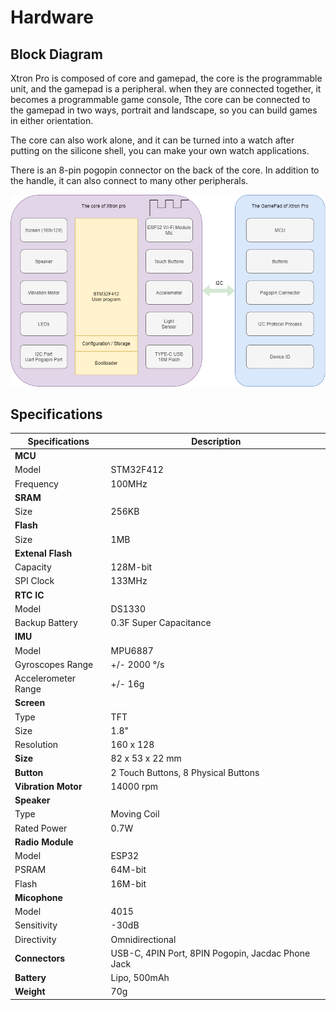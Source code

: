 # Hardware

## Block Diagram

Xtron Pro is composed of core and gamepad, the core is the programmable unit, and the gamepad is a peripheral. when they are connected together, it becomes a programmable game console, Tthe core can be connected to the gamepad in two ways, portrait and landscape, so you can build games in either orientation.

The core can also work alone, and it can be turned into a watch after putting on the silicone shell, you can make your own watch applications.

There is an 8-pin pogopin connector on the back of the core. In addition to the handle, it can also connect to many other peripherals.

![](_static/xtronpro-system.png)

## Specifications

| Specifications      | Description                                       |
| ------------------- | ------------------------------------------------- |
| **MCU**             |                                                   |
| Model               | STM32F412                                         |
| Frequency           | 100MHz                                            |
| **SRAM**            |                                                   |
| Size                | 256KB                                             |
| **Flash**           |                                                   |
| Size                | 1MB                                               |
| **Extenal Flash**   |                                                   |
| Capacity            | 128M-bit                                          |
| SPI Clock           | 133MHz                                            |
| **RTC IC**          |                                                   |
| Model               | DS1330                                            |
| Backup Battery      | 0.3F Super Capacitance                            |
| **IMU**             |                                                   |
| Model               | MPU6887                                           |
| Gyroscopes Range    | \+/\- 2000 °/s                                    |
| Accelerometer Range | \+/\- 16g                                         |
| **Screen**          |                                                   |
| Type                | TFT                                               |
| Size                | 1.8"                                              |
| Resolution          | 160 x 128                                         |
| **Size**            | 82 x 53 x 22 mm                                   |
| **Button**          | 2 Touch Buttons, 8 Physical Buttons               |
| **Vibration Motor** | 14000 rpm                                         |
| **Speaker**         |                                                   |
| Type                | Moving Coil                                       |
| Rated Power         | 0.7W                                              |
| **Radio Module**    |                                                   |
| Model               | ESP32                                             |
| PSRAM               | 64M-bit                                           |
| Flash               | 16M-bit                                           |
| **Micophone**       |                                                   |
| Model               | 4015                                              |
| Sensitivity         | -30dB                                             |
| Directivity         | Omnidirectional                                   |
| **Connectors**      | USB-C, 4PIN Port, 8PIN Pogopin, Jacdac Phone Jack |
| **Battery**         | Lipo, 500mAh                                      |
| **Weight**          | 70g                                               |
